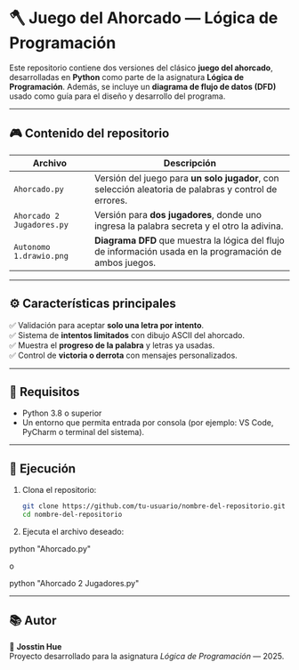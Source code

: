 # 🪓 Juego del Ahorcado — Lógica de Programación  

Este repositorio contiene dos versiones del clásico **juego del ahorcado**, desarrolladas en **Python** como parte de la asignatura **Lógica de Programación**. Además, se incluye un **diagrama de flujo de datos (DFD)** usado como guía para el diseño y desarrollo del programa.  

---

## 🎮 Contenido del repositorio  

| Archivo | Descripción |
|----------|-------------|
| `Ahorcado.py` | Versión del juego para **un solo jugador**, con selección aleatoria de palabras y control de errores. |
| `Ahorcado 2 Jugadores.py` | Versión para **dos jugadores**, donde uno ingresa la palabra secreta y el otro la adivina. |
| `Autonomo 1.drawio.png` | **Diagrama DFD** que muestra la lógica del flujo de información usada en la programación de ambos juegos. |

---

## ⚙️ Características principales  

✅ Validación para aceptar **solo una letra por intento**.  
✅ Sistema de **intentos limitados** con dibujo ASCII del ahorcado.  
✅ Muestra el **progreso de la palabra** y letras ya usadas.  
✅ Control de **victoria o derrota** con mensajes personalizados.  

---

## 🧠 Requisitos  

- Python 3.8 o superior  
- Un entorno que permita entrada por consola (por ejemplo: VS Code, PyCharm o terminal del sistema).  

---

## 🚀 Ejecución  

1. Clona el repositorio:  
   ```bash
   git clone https://github.com/tu-usuario/nombre-del-repositorio.git
   cd nombre-del-repositorio
2. Ejecuta el archivo deseado:

python "Ahorcado.py"

o

python "Ahorcado 2 Jugadores.py"

________________________________________________________________________________________________________________________________________________________________________________________________________________________


## 📚 Autor  
👤 **Josstin Hue**  
Proyecto desarrollado para la asignatura *Lógica de Programación* — 2025.  


